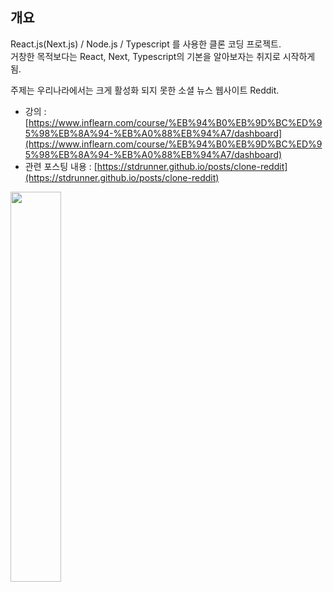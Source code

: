 ## 개요
React.js(Next.js) / Node.js / Typescript 를 사용한 클론 코딩 프로젝트.   
거창한 목적보다는 React, Next, Typescript의 기본을 알아보자는 취지로 시작하게됨.   

주제는 우리나라에서는 크게 활성화 되지 못한 소셜 뉴스 웹사이트 Reddit.   
* 강의 :  [https://www.inflearn.com/course/%EB%94%B0%EB%9D%BC%ED%95%98%EB%8A%94-%EB%A0%88%EB%94%A7/dashboard](https://www.inflearn.com/course/%EB%94%B0%EB%9D%BC%ED%95%98%EB%8A%94-%EB%A0%88%EB%94%A7/dashboard)
* 관련 포스팅 내용 : [https://stdrunner.github.io/posts/clone-reddit](https://stdrunner.github.io/posts/clone-reddit)   
<img src="https://www.redditinc.com/assets/images/site/logo01.svg" style="width: 40%"/>